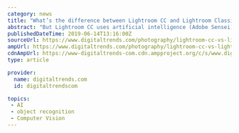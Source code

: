 ```yaml
---
category: news
title: "What’s the difference between Lightroom CC and Lightroom Classic?"
abstract: "But Lightroom CC uses artificial intelligence (Adobe Sensei) to search through your photos, a feature Classic doesn’t have. Using object-recognition technology, Lightroom CC can search for objects and popular landmarks, which means even if you don’t ..."
publishedDateTime: 2019-06-14T13:16:00Z
sourceUrl: https://www.digitaltrends.com/photography/lightroom-cc-vs-lightroom-classic/
ampUrl: https://www.digitaltrends.com/photography/lightroom-cc-vs-lightroom-classic/?amp
cdnAmpUrl: https://www-digitaltrends-com.cdn.ampproject.org/c/s/www.digitaltrends.com/photography/lightroom-cc-vs-lightroom-classic/?amp
type: article

provider:
  name: digitaltrends.com
  id: digitaltrendscom

topics:
 - AI
 - object recognition
 - Computer Vision
---
```


